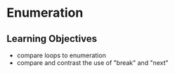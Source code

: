 # Enumeration

## Learning Objectives
- compare loops to enumeration
- compare and contrast the use of "break" and "next"
